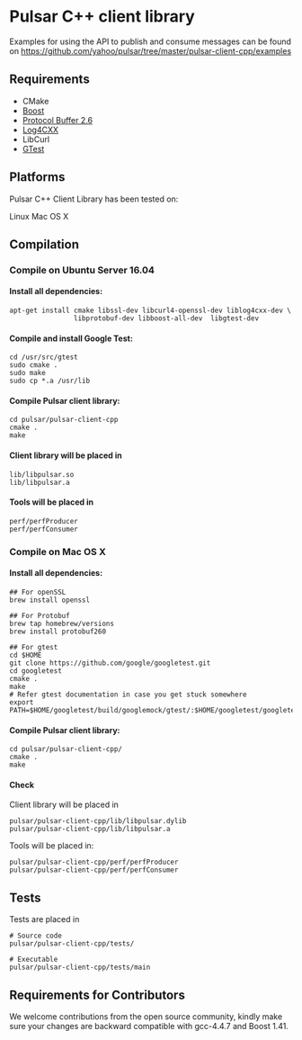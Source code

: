 
# Pulsar C++ client library

Examples for using the API to publish and consume messages can be found on
https://github.com/yahoo/pulsar/tree/master/pulsar-client-cpp/examples

## Requirements

 * CMake
 * [Boost](http://www.boost.org/)
 * [Protocol Buffer 2.6](https://developers.google.com/protocol-buffers/)
 * [Log4CXX](https://logging.apache.org/log4cxx)
 * LibCurl
 * [GTest](https://github.com/google/googletest)

## Platforms

Pulsar C++ Client Library has been tested on:

Linux
Mac OS X

## Compilation
### Compile on Ubuntu Server 16.04

#### Install all dependencies:

```shell
apt-get install cmake libssl-dev libcurl4-openssl-dev liblog4cxx-dev \
                libprotobuf-dev libboost-all-dev  libgtest-dev
```

#### Compile and install Google Test:

```shell
cd /usr/src/gtest
sudo cmake .
sudo make
sudo cp *.a /usr/lib
```


#### Compile Pulsar client library:

```shell
cd pulsar/pulsar-client-cpp
cmake .
make
```

#### Client library will be placed in
```
lib/libpulsar.so
lib/libpulsar.a
```

#### Tools will be placed in

```
perf/perfProducer
perf/perfConsumer
```

### Compile on Mac OS X

#### Install all dependencies:
```shell
## For openSSL
brew install openssl

## For Protobuf
brew tap homebrew/versions
brew install protobuf260

## For gtest
cd $HOME
git clone https://github.com/google/googletest.git
cd googletest
cmake .
make 
# Refer gtest documentation in case you get stuck somewhere
export PATH=$HOME/googletest/build/googlemock/gtest/:$HOME/googletest/googletest/include/:$PATH
```

#### Compile Pulsar client library:
```shell
cd pulsar/pulsar-client-cpp/
cmake .
make
```

#### Check
Client library will be placed in
```
pulsar/pulsar-client-cpp/lib/libpulsar.dylib
pulsar/pulsar-client-cpp/lib/libpulsar.a
```

Tools will be placed in:

```
pulsar/pulsar-client-cpp/perf/perfProducer
pulsar/pulsar-client-cpp/perf/perfConsumer
```

## Tests
Tests are placed in 
```
# Source code
pulsar/pulsar-client-cpp/tests/

# Executable
pulsar/pulsar-client-cpp/tests/main
```

## Requirements for Contributors
We welcome contributions from the open source community, kindly make sure your changes are backward compatible with gcc-4.4.7 and Boost 1.41.
